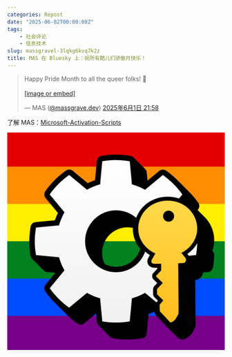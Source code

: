 ```yaml
---
categories: Repost
date: "2025-06-02T00:00:00Z"
tags:
    - 社会评论
    - 信息技术
slug: massgravel-3lqkg6kvq7k2z
title: MAS 在 Bluesky 上：祝所有酷儿们骄傲月快乐！
---
```


<blockquote class="bluesky-embed" data-bluesky-uri="at://did:plc:wvg35pljfowzru4pp6i2ky6z/app.bsky.feed.post/3lqkg6kvq7k2z" data-bluesky-cid="bafyreifv5ooi3oku2yimix6ujxjuqe5ny6gfwp2llya6itujvsrwl6nrli" data-bluesky-embed-color-mode="system"><p lang="en">Happy Pride Month to all the queer folks! 🌈<br><br><a href="https://bsky.app/profile/did:plc:wvg35pljfowzru4pp6i2ky6z/post/3lqkg6kvq7k2z?ref_src=embed">[image or embed]</a></p>&mdash; MAS (<a href="https://bsky.app/profile/did:plc:wvg35pljfowzru4pp6i2ky6z?ref_src=embed">@massgrave.dev</a>) <a href="https://bsky.app/profile/did:plc:wvg35pljfowzru4pp6i2ky6z/post/3lqkg6kvq7k2z?ref_src=embed">2025年6月1日 21:58</a></blockquote><script async src="https://embed.bsky.app/static/embed.js" charset="utf-8"></script>

了解 MAS：[Microsoft-Activation-Scripts](https://github.com/massgravel/Microsoft-Activation-Scripts)

![MAS Logo on Pride Flag](bafkreiczywr47pscl3gzm3x42zli3g4c75fonq33toos7bwq6wi5bqhmai.jpg)
